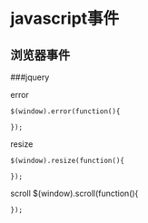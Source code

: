 javascript事件
===
浏览器事件
---
###jquery

error

	$(window).error(function(){
		
	});
resize

	$(window).resize(function(){
			
	});

scroll
	$(window).scroll(function(){
			
	});